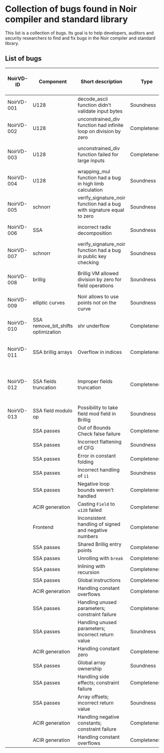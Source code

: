 # Collection of bugs found in Noir compiler and standard library

This list is a collection of bugs. Its goal is to help developers, auditors and security researchers to find and fix bugs in the Noir compiler and standard library.

## List of bugs

| NoirVD-ID | Component | Short description | Type | Potential Impact | Mechanism of finding | Found with a tool? | Found internally (yes or no) | Found by | Link to issue | Link to fix | Link to description |
|-----------|-----------|-------------------|------|------------------|----------------------|-------------------|------------------------------|-----------|--------------|------------|---------------------|
| NoirVD-001 | U128 | decode_ascii function didn't validate input bytes | Soundness | Overflow of 64-bit limbs | Manual code review | No | Yes | @Rumata888 | |https://github.com/noir-lang/noir/pull/5024 | [Description](decriptions/noir_stdlib.md) |
| NoirVD-002 | U128 | unconstrained_div function had infinite loop on division by zero | Completeness | Denial of service | Manual code review | No | Yes | @Rumata888 | |https://github.com/noir-lang/noir/pull/5024    | [Description](decriptions/noir_stdlib.md) |
| NoirVD-003 | U128 | unconstrained_div function failed for large inputs | Completeness | Assertion failure for legitimate inputs | Manual code review | No | Yes | @Rumata888 | |https://github.com/noir-lang/noir/pull/5024    | [Description](decriptions/noir_stdlib.md) |
| NoirVD-004 | U128 | wrapping_mul function had a bug in high limb calculation | Soundness | Incorrect multiplication results | Manual code review | No | Yes | @Rumata888 | |https://github.com/noir-lang/noir/pull/5024    | [Description](decriptions/noir_stdlib.md) |
| NoirVD-005 | schnorr | verify_signature_noir function had a bug with signature equal to zero | Soundness | Bypass signature check | Manual code review | No | Yes | @defkit | https://github.com/noir-lang/noir/issues/6218 | https://github.com/noir-lang/noir/pull/6226  |  |
| NoirVD-006 | SSA | incorrect radix decomposition | Soundness | Presented in issue | Manual code review | No | Yes | @defkit | https://github.com/noir-lang/noir/issues/6244 | https://github.com/noir-lang/noir/pull/6278  |  |
| NoirVD-007 | schnorr | verify_signature_noir function had a bug in public key checking | Soundness | Bypass signature check | Manual code review | No | Yes | @defkit | https://github.com/noir-lang/noir/issues/6266 | https://github.com/noir-lang/noir/pull/6270  |  |
| NoirVD-008 | brillig | Brillig VM allowed division by zero for field operations | Soundness | Could break someone's ECDSA implementation | ssa_fuzzer | Yes | Yes | @defkit | https://github.com/noir-lang/noir/issues/6266 | https://github.com/noir-lang/noir/pull/6270  |  |
| NoirVD-009 | elliptic curves | Noir allows to use points not on the curve | Soundness | Invalid curve attack | Manual code review | No | Yes | @defkit | https://github.com/noir-lang/noir/issues/6217 | This issue will not be fixed  |  |
| NoirVD-010 | SSA remove_bit_shifts optimization | shr underflow | Completeness | Assertion failure for legitimate inputs | ssa_fuzzer | Yes | Yes | @defkit | https://github.com/noir-lang/noir/issues/7412 | https://github.com/noir-lang/noir/pull/7509  |  |
| NoirVD-011 | SSA brillig arrays | Overflow in indices | Completeness | Assertion failure for legitimate inputs | ssa_fuzzer | Yes | Yes | @defkit | https://github.com/noir-lang/noir/issues/7759 | https://github.com/noir-lang/noir/pull/7827  |  |
| NoirVD-012 | SSA fields truncation | Improper fields truncation | Completeness | Assertion failure for legitimate inputs, example in the issue | ssa_fuzzer | Yes | Yes | @defkit | https://github.com/noir-lang/noir/issues/7962| https://github.com/noir-lang/noir/pull/8010  |  |
| NoirVD-013 | SSA field modulo op | Possibility to take field mod field in Brillig | Soundness |  | ssa_fuzzer | Yes | Yes | @defkit | https://github.com/noir-lang/noir/issues/8083 | https://github.com/noir-lang/noir/pull/8105  |  |
|  | SSA passes | Out of Bounds Check false failure | Completeness |  | ast_fuzzer | Yes | Yes | @aakoshh | #7975 #7952 #7965  | #7995  |  |
|  | SSA passes | Incorrect flattening of CFG | Soundness |  | ast_fuzzer | Yes | Yes | @aakoshh | #7961  | #8040  |  |
|  | SSA passes | Error in constant folding | Completeness |  | ast_fuzzer | Yes | Yes | @aakoshh | #7964  | #8019  |  |
|  | SSA passes | Incorrect handling of `i1` | Soundness |  | ast_fuzzer | Yes | Yes | @aakoshh | #7973 #8198  | #8072 #8215  |  |
|  | SSA passes | Negative loop bounds weren't handled | Completeness |  | ast_fuzzer | Yes | Yes | @aakoshh | #8009 #8011  | #8094 #8103  |  |
|  | ACIR generation | Casting `Field` to `u128` failed | Completeness |  | ast_fuzzer | Yes | Yes | @aakoshh | #8024 #8175  | #8180    |  |
|  | Frontend | Inconsistent handling of signed and negative numbers | Completeness |  | ast_fuzzer | Yes | Yes | @aakoshh | #8023 #8051  |    |  |
|  | SSA passes | Shared Brillig entry points | Completeness |  | ast_fuzzer | Yes | Yes | @aakoshh | #8069  | #8099   |  |
|  | SSA passes | Unrolling with `break` | Completeness |  | ast_fuzzer | Yes | Yes | @aakoshh | #8073  | #8090   |  |
|  | SSA passes | Inlining with recursion | Completeness |  | ast_fuzzer | Yes | Yes | @aakoshh | #8078 #8081  | #8127   |  |
|  | SSA passes | Global instructions | Completeness |  | ast_fuzzer | Yes | Yes | @aakoshh | #8174 #8199  | #8185 #8200   |  |
|  | ACIR generation | Handling constant overflows | Completeness |  | ast_fuzzer | Yes | Yes | @aakoshh | #8195  | #8197   |  |
|  | SSA passes | Handling unused parameters; constraint failure | Completeness |  | ast_fuzzer | Yes | Yes | @aakoshh | #8229 #8230 #8231 #8233  | #8239   |  |
|  | SSA passes | Handling unused parameters; incorrect return value | Soundness |  | ast_fuzzer | Yes | Yes | @aakoshh | #8236  |   |  |
|  | ACIR generation | Handling constant zero | Completeness |  | ast_fuzzer | Yes | Yes | @aakoshh | #8235  | #8243   |  |
|  | SSA passes | Global array ownership | Soundness |  | ast_fuzzer | Yes | Yes | @aakoshh | #8259  |   |  |
|  | SSA passes | Handling side effects; constraint failure | Completeness |  | ast_fuzzer | Yes | Yes | @aakoshh | #8259  |   |  |
|  | SSA passes | Array offsets; incorrect return value | Soundness |  | ast_fuzzer | Yes | Yes | @aakoshh | #8262  |   |  |
|  | ACIR generation | Handling negative constants; constraint failure | Completeness |  | ast_fuzzer | Yes | Yes | @aakoshh | #8272  |   |  |
|  | ACIR generation | Handling constant overflows | Completeness |  | ast_fuzzer | Yes | Yes | @aakoshh | #8274  |   |  |